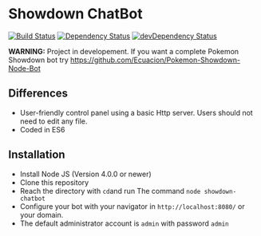 Showdown ChatBot
====================

[![Build Status](https://travis-ci.org/asanrom/Showdown-ChatBot.svg)](https://travis-ci.org/asanrom/Showdown-ChatBot)
[![Dependency Status](https://david-dm.org/asanrom/Showdown-ChatBot.svg)](https://david-dm.org/asanrom/Showdown-ChatBot)
[![devDependency Status](https://david-dm.org/asanrom/Showdown-ChatBot/dev-status.svg)](https://david-dm.org/asanrom/Showdown-ChatBot#info=devDependencies)

**WARNING:** Project in developement. If you want a complete Pokemon Showdown bot try https://github.com/Ecuacion/Pokemon-Showdown-Node-Bot

Differences
------------

 - User-friendly control panel using a basic Http server. Users should not need to edit any file.
 - Coded in ES6

Installation
------------

 - Install Node JS (Version 4.0.0 or newer)
 - Clone this repository
 - Reach the directory with `cd`and run The command `node showdown-chatbot`
 - Configure your bot with your navigator in `http://localhost:8080/` or your domain.
 - The default administrator account is `admin` with password `admin`
